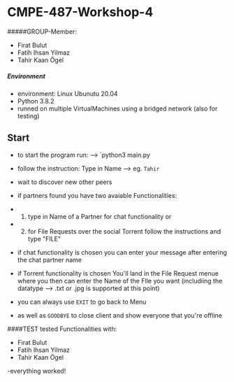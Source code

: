 # CMPE-487-Workshop-4

#####GROUP-Member: 
- Firat Bulut
- Fatih Ihsan Yilmaz
- Tahir Kaan Ögel 

##### Environment
  
- environment: Linux Ubunutu 20.04
- Python 3.8.2
- runned on multiple VirtualMachines using a bridged network (also for testing)




## Start
- to start the program run: --> `python3 main.py
- follow the instruction: Type in Name --> eg. `Tahir`
- wait to discover new other peers
    
- if partners found you have two avaiable Functionalities: 
 - 1. type in Name of a Partner for chat functionality or 
 - 2. for File Requests over the social Torrent follow the instructions and type "FILE"

- if chat functionality is chosen you can enter your message after entering the chat partner name
- if Torrent functionality is chosen You'll land in the File Request menue where you then can enter the Name of the FIle you want (includiing the datatype --> .txt or .jpg is supported at this point)


- you can always use `EXIT` to go back to Menu
- as well as `GOODBYE` to close client and show everyone that you're offline



####TEST
tested Functionalities with:
- Firat Bulut
- Fatih Ihsan Yilmaz
- Tahir Kaan Ögel 


-everything worked!
